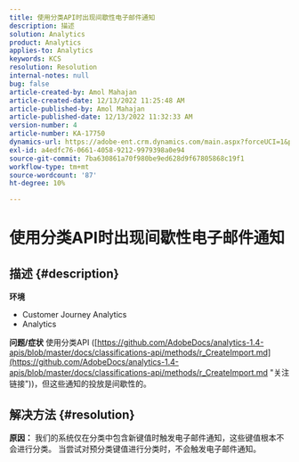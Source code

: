 ```yaml
---
title: 使用分类API时出现间歇性电子邮件通知
description: 描述
solution: Analytics
product: Analytics
applies-to: Analytics
keywords: KCS
resolution: Resolution
internal-notes: null
bug: false
article-created-by: Amol Mahajan
article-created-date: 12/13/2022 11:25:48 AM
article-published-by: Amol Mahajan
article-published-date: 12/13/2022 11:32:33 AM
version-number: 4
article-number: KA-17750
dynamics-url: https://adobe-ent.crm.dynamics.com/main.aspx?forceUCI=1&pagetype=entityrecord&etn=knowledgearticle&id=6d00fbe0-d87a-ed11-81ac-6045bd006239
exl-id: a4edfc76-0661-4058-9212-9979398a0e94
source-git-commit: 7ba630861a70f980be9ed628d9f67805868c19f1
workflow-type: tm+mt
source-wordcount: '87'
ht-degree: 10%

---
```


# 使用分类API时出现间歇性电子邮件通知

## 描述 {#description}

<b>环境</b>
- Customer Journey Analytics
- Analytics



<b>问题/症状</b>
使用分类API ([https://github.com/AdobeDocs/analytics-1.4-apis/blob/master/docs/classifications-api/methods/r_CreateImport.md](https://github.com/AdobeDocs/analytics-1.4-apis/blob/master/docs/classifications-api/methods/r_CreateImport.md "关注链接"))，但这些通知的投放是间歇性的。


## 解决方法 {#resolution}

<b>原因：</b>
我们的系统仅在分类中包含新键值时触发电子邮件通知，这些键值根本不会进行分类。 当尝试对预分类键值进行分类时，不会触发电子邮件通知。
